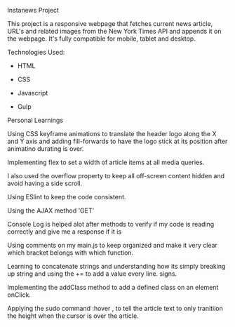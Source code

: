 Instanews Project

This project is a responsive webpage that fetches current news article, URL's and related images from the New York Times API and appends it on the webpage.
It's fully compatible for mobile, tablet and desktop.

Technologies Used:

- HTML

- CSS

- Javascript

- Gulp

Personal Learnings

Using CSS keyframe animations to translate the header logo along the X and Y axis and adding fill-forwards to have the logo stick at its position after animatino durating is over.

Implementing flex to set a width of article items at all media queries.

I also used the overflow property to keep all off-screen content hidden and avoid having a side scroll.

Using ESlint to keep the code consistent.

Using the AJAX method 'GET' 

Console Log is helped alot after methods to verify if my code is reading correctly and give me a response if it is

Using comments on my main.js to keep organized and make it very clear which bracket belongs with which function.

Learning to concatenate strings and understanding how its simply breaking up string and using the += to add a value every line. signs.

Implementing the addClass method to add a defined class on an element onClick.

Applying the sudo command :hover , to tell the article text to only tranitiion the height when the cursor is over the article.


